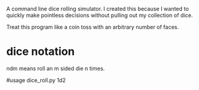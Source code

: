 A command line dice rolling simulator. I created this because I wanted to
quickly make pointless decisions without pulling out my collection of dice.
  
Treat this program like a coin toss with an arbitrary number of faces.  

# dice notation
ndm means roll an m sided die n times.

#usage
dice_roll.py 1d2
